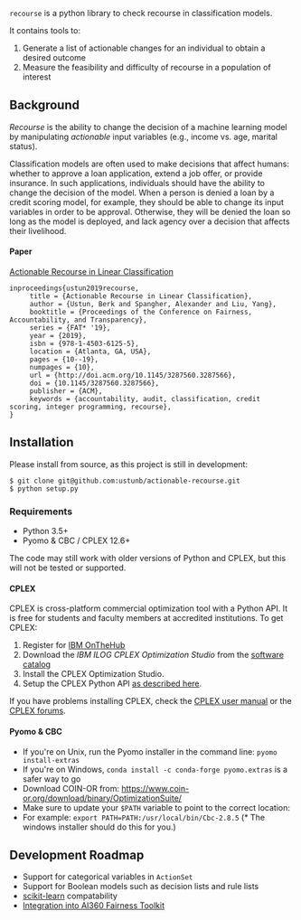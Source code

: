`recourse` is a python library to check recourse in classification models. 

It contains tools to:

1. Generate a list of actionable changes for an individual to obtain a desired outcome
2. Measure the feasibility and difficulty of recourse in a population of interest

## Background

*Recourse* is the ability to change the decision of a machine learning model by manipulating *actionable* input variables (e.g., income vs. age, marital status). 

Classification models are often used to make decisions that affect humans: whether to approve a loan application, extend a job offer, or provide insurance. In such applications, individuals should have the ability to change the decision of the model. When a person is denied a loan by a credit scoring model, for example, they should be able to change its input variables in order to be approval. Otherwise, they will be denied the loan so long as the model is deployed, and lack agency over a decision that affects their livelihood. 

#### Paper

[Actionable Recourse in Linear Classification](https://arxiv.org/abs/1809.06514)
     
```
inproceedings{ustun2019recourse,
     title = {Actionable Recourse in Linear Classification},
     author = {Ustun, Berk and Spangher, Alexander and Liu, Yang},
     booktitle = {Proceedings of the Conference on Fairness, Accountability, and Transparency},
     series = {FAT* '19},
     year = {2019},
     isbn = {978-1-4503-6125-5},
     location = {Atlanta, GA, USA},
     pages = {10--19},
     numpages = {10},
     url = {http://doi.acm.org/10.1145/3287560.3287566},
     doi = {10.1145/3287560.3287566},
     publisher = {ACM},
     keywords = {accountability, audit, classification, credit scoring, integer programming, recourse},
}
```

## Installation

Please install from source, as this project is still in development:

```
$ git clone git@github.com:ustunb/actionable-recourse.git
$ python setup.py
```

### Requirements

- Python 3.5+ 
- Pyomo & CBC / CPLEX 12.6+
 
The code may still work with older versions of Python and CPLEX, but this will not be tested or supported. 

#### CPLEX 

CPLEX is cross-platform commercial optimization tool with a Python API. It is free for students and faculty members at accredited institutions. To get CPLEX:

1. Register for [IBM OnTheHub](https://ibm.onthehub.com/WebStore/Account/VerifyEmailDomain.aspx)
2. Download the *IBM ILOG CPLEX Optimization Studio* from the [software catalog](https://ibm.onthehub.com/WebStore/ProductSearchOfferingList.aspx?srch=CPLEX)
3. Install the CPLEX Optimization Studio.
4. Setup the CPLEX Python API [as described here](https://www.ibm.com/support/knowledgecenter/SSSA5P_12.8.0/ilog.odms.cplex.help/CPLEX/GettingStarted/topics/set_up/Python_setup.html).

If you have problems installing CPLEX, check the [CPLEX user manual](http://www-01.ibm.com/support/knowledgecenter/SSSA5P/welcome) or the [CPLEX forums](https://www.ibm.com/developerworks/community/forums/html/forum?id=11111111-0000-0000-0000-000000002059). 

#### Pyomo & CBC

* If you're on Unix, run the Pyomo installer in the command line: `pyomo install-extras`
* If you're on Windows, `conda install -c conda-forge pyomo.extras` is a safer way to go
* Download COIN-OR from: https://www.coin-or.org/download/binary/OptimizationSuite/
* Make sure to update your `$PATH` variable to point to the correct location:
* For example: `export PATH=PATH:/usr/local/bin/Cbc-2.8.5`
(* The windows installer should do this for you.)

## Development Roadmap

- Support for categorical variables in `ActionSet`
- Support for Boolean models such as decision lists and rule lists
- [scikit-learn](http://scikit-learn.org/stable/developers/contributing.html#rolling-your-own-estimator) compatability
- [Integration into AI360 Fairness Toolkit](https://www.ibm.com/blogs/research/2018/09/ai-fairness-360/)
